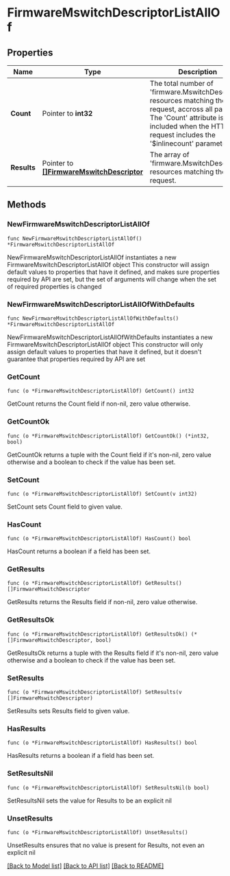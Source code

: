 # FirmwareMswitchDescriptorListAllOf

## Properties

Name | Type | Description | Notes
------------ | ------------- | ------------- | -------------
**Count** | Pointer to **int32** | The total number of &#39;firmware.MswitchDescriptor&#39; resources matching the request, accross all pages. The &#39;Count&#39; attribute is included when the HTTP GET request includes the &#39;$inlinecount&#39; parameter. | [optional] 
**Results** | Pointer to [**[]FirmwareMswitchDescriptor**](firmware.MswitchDescriptor.md) | The array of &#39;firmware.MswitchDescriptor&#39; resources matching the request. | [optional] 

## Methods

### NewFirmwareMswitchDescriptorListAllOf

`func NewFirmwareMswitchDescriptorListAllOf() *FirmwareMswitchDescriptorListAllOf`

NewFirmwareMswitchDescriptorListAllOf instantiates a new FirmwareMswitchDescriptorListAllOf object
This constructor will assign default values to properties that have it defined,
and makes sure properties required by API are set, but the set of arguments
will change when the set of required properties is changed

### NewFirmwareMswitchDescriptorListAllOfWithDefaults

`func NewFirmwareMswitchDescriptorListAllOfWithDefaults() *FirmwareMswitchDescriptorListAllOf`

NewFirmwareMswitchDescriptorListAllOfWithDefaults instantiates a new FirmwareMswitchDescriptorListAllOf object
This constructor will only assign default values to properties that have it defined,
but it doesn't guarantee that properties required by API are set

### GetCount

`func (o *FirmwareMswitchDescriptorListAllOf) GetCount() int32`

GetCount returns the Count field if non-nil, zero value otherwise.

### GetCountOk

`func (o *FirmwareMswitchDescriptorListAllOf) GetCountOk() (*int32, bool)`

GetCountOk returns a tuple with the Count field if it's non-nil, zero value otherwise
and a boolean to check if the value has been set.

### SetCount

`func (o *FirmwareMswitchDescriptorListAllOf) SetCount(v int32)`

SetCount sets Count field to given value.

### HasCount

`func (o *FirmwareMswitchDescriptorListAllOf) HasCount() bool`

HasCount returns a boolean if a field has been set.

### GetResults

`func (o *FirmwareMswitchDescriptorListAllOf) GetResults() []FirmwareMswitchDescriptor`

GetResults returns the Results field if non-nil, zero value otherwise.

### GetResultsOk

`func (o *FirmwareMswitchDescriptorListAllOf) GetResultsOk() (*[]FirmwareMswitchDescriptor, bool)`

GetResultsOk returns a tuple with the Results field if it's non-nil, zero value otherwise
and a boolean to check if the value has been set.

### SetResults

`func (o *FirmwareMswitchDescriptorListAllOf) SetResults(v []FirmwareMswitchDescriptor)`

SetResults sets Results field to given value.

### HasResults

`func (o *FirmwareMswitchDescriptorListAllOf) HasResults() bool`

HasResults returns a boolean if a field has been set.

### SetResultsNil

`func (o *FirmwareMswitchDescriptorListAllOf) SetResultsNil(b bool)`

 SetResultsNil sets the value for Results to be an explicit nil

### UnsetResults
`func (o *FirmwareMswitchDescriptorListAllOf) UnsetResults()`

UnsetResults ensures that no value is present for Results, not even an explicit nil

[[Back to Model list]](../README.md#documentation-for-models) [[Back to API list]](../README.md#documentation-for-api-endpoints) [[Back to README]](../README.md)


